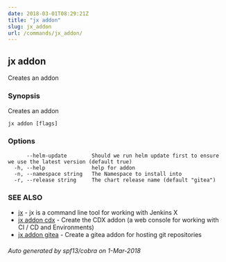 ```yaml
---
date: 2018-03-01T08:29:21Z
title: "jx addon"
slug: jx_addon
url: /commands/jx_addon/
---
```

## jx addon

Creates an addon

### Synopsis

Creates an addon

```
jx addon [flags]
```

### Options

```
      --helm-update        Should we run helm update first to ensure we use the latest version (default true)
  -h, --help               help for addon
  -n, --namespace string   The Namespace to install into
  -r, --release string     The chart release name (default "gitea")
```

### SEE ALSO

* [jx](/commands/jx/)	 - jx is a command line tool for working with Jenkins X
* [jx addon cdx](/commands/jx_addon_cdx/)	 - Create the CDX addon (a web console for working with CI / CD and Environments)
* [jx addon gitea](/commands/jx_addon_gitea/)	 - Create a gitea addon for hosting git repositories

###### Auto generated by spf13/cobra on 1-Mar-2018
